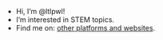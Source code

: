 - Hi, I’m @ltlpwl!
- I’m interested in STEM topics. 
- Find me on: [other platforms and websites](https://ltlpwl.com/).

